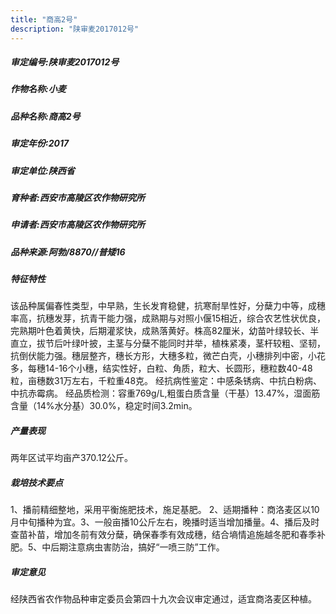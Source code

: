 ```yaml
---
title: "商高2号"
description: "陕审麦2017012号"
---
```

##### 审定编号:陕审麦2017012号

##### 作物名称:小麦

##### 品种名称:商高2号

##### 审定年份:2017

##### 审定单位:陕西省

##### 育种者:西安市高陵区农作物研究所

##### 申请者:西安市高陵区农作物研究所

##### 品种来源:阿勃/8870//普矮16

##### 特征特性
该品种属偏春性类型，中早熟，生长发育稳健，抗寒耐旱性好，分蘖力中等，成穗率高，抗穗发芽，抗青干能力强，成熟期与对照小偃15相近，综合农艺性状优良，完熟期叶色着黄快，后期灌浆快，成熟落黄好。株高82厘米，幼苗叶绿较长、半直立，拔节后叶绿叶披，主茎与分蘖不能同时并举，植株紧凑，茎杆较粗、坚韧，抗倒伏能力强。穗层整齐，穗长方形，大穗多粒，微芒白壳，小穗排列中密，小花多，每穗14-16个小穗，结实性好，白粒、角质，粒大、长圆形，穗粒数40-48粒，亩穗数31万左右，千粒重48克。
经抗病性鉴定：中感条锈病、中抗白粉病、中抗赤霉病。
经品质检测：容重769g/L,粗蛋白质含量（干基）13.47%，湿面筋含量（14%水分基）30.0%，稳定时间3.2min。

##### 产量表现
两年区试平均亩产370.12公斤。

##### 栽培技术要点
1、播前精细整地，采用平衡施肥技术，施足基肥。 2、适期播种：商洛麦区以10月中旬播种为宜。3、一般亩播10公斤左右，晚播时适当增加播量。4、播后及时查苗补苗，增加冬前有效分蘖，确保春季有效成穗，结合墒情追施越冬肥和春季补肥。5、中后期注意病虫害防治，搞好“一喷三防”工作。

##### 审定意见
经陕西省农作物品种审定委员会第四十九次会议审定通过，适宜商洛麦区种植。
